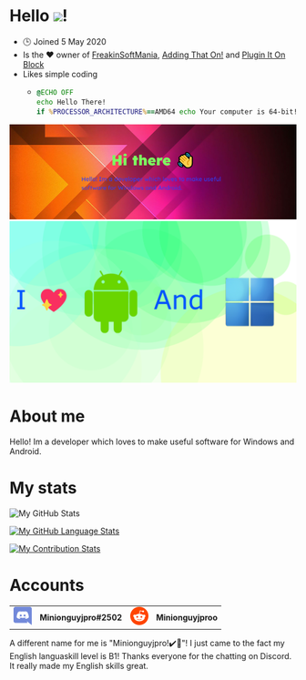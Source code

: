 # Hello <img src="https://media.tenor.com/images/822fb670841c6f6582fefbb82e338a50/tenor.gif" width="30px">!
* 🕒 Joined 5 May 2020
* Is the ❤️ owner of [FreakinSoftMania](https://github.com/FreakinSoftMania), [Adding That On!](https://github.com/Adding-That-On) and [Plugin It On Block](https://github.com/Pluging-it-on-block)
* Likes simple coding
  * ```bat
    @ECHO OFF
    echo Hello There!
    if %PROCESSOR_ARCHITECTURE%==AMD64 echo Your computer is 64-bit!
    ```

![Welcome!](./img/welcome-message.png)
![I love Android and Windows!](./img/android-and-windows-fan.png)
# About me
Hello! Im a developer which loves to make useful software for Windows and Android.
# My stats
![My GitHub Stats](https://github-readme-stats.vercel.app/api/?username=Minionguyjpro&count_private=true&theme=react&showicons=true)

[![My GitHub Language Stats](https://github-readme-stats.vercel.app/api/top-langs/?username=Minionguyjpro&langs_count=5&theme=react)]()

[![My Contribution Stats](https://github-contribution-stats.vercel.app/api/?username=Minionguyjpro)](https://github.com/Minionguyjpro/github-contribution-stats/)
# Accounts
<table>
  <tr>
    <td align="left"><img src="./img/discord.svg" alt="Minionguyjpro#2502" width="32" height="32"/></td><th>Minionguyjpro#2502</th>
    <td align="left"><img src="./img/reddit.svg" alt="Minionguyjproo" width="32" height="32"/></td><th>Minionguyjproo</th>
  </tr>
</table>
A different name for me is "Minionguyjpro!✔️👏"!
I just came to the fact my English languaskill level is B1! Thanks everyone for the chatting on Discord. It really made my English skills great.
